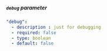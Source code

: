 
##### `debug` parameter

```yaml
"debug":
  - description : just for debugging
  - required: false
  - type: boolean
  - default: false
```
